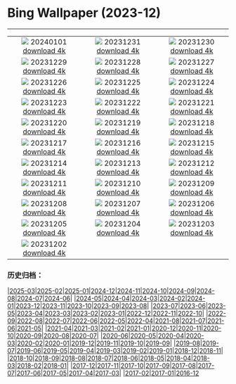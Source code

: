 # Bing Wallpaper (2023-12)
**************
| | | |
|:-:|:-:|:-:|
| ![](https://www.bing.com/th?id=OHR.SleepingFox_EN-IN4256691389_1920x1080.jpg) 20240101 [download 4k](https://www.bing.com/th?id=OHR.SleepingFox_EN-IN4256691389_UHD.jpg) | ![](https://www.bing.com/th?id=OHR.ThailandNewYears_EN-IN4004784311_1920x1080.jpg) 20231231 [download 4k](https://www.bing.com/th?id=OHR.ThailandNewYears_EN-IN4004784311_UHD.jpg) | ![](https://www.bing.com/th?id=OHR.TadamiWinter_EN-IN3654080004_1920x1080.jpg) 20231230 [download 4k](https://www.bing.com/th?id=OHR.TadamiWinter_EN-IN3654080004_UHD.jpg) |
| ![](https://www.bing.com/th?id=OHR.BlueAmsterdam_EN-IN3729532166_1920x1080.jpg) 20231229 [download 4k](https://www.bing.com/th?id=OHR.BlueAmsterdam_EN-IN3729532166_UHD.jpg) | ![](https://www.bing.com/th?id=OHR.GreenlandHumpback_EN-IN1483671844_1920x1080.jpg) 20231228 [download 4k](https://www.bing.com/th?id=OHR.GreenlandHumpback_EN-IN1483671844_UHD.jpg) | ![](https://www.bing.com/th?id=OHR.KirkjufellAurora_EN-IN0930050121_1920x1080.jpg) 20231227 [download 4k](https://www.bing.com/th?id=OHR.KirkjufellAurora_EN-IN0930050121_UHD.jpg) |
| ![](https://www.bing.com/th?id=OHR.SanchiStupaMP_EN-IN0719147985_1920x1080.jpg) 20231226 [download 4k](https://www.bing.com/th?id=OHR.SanchiStupaMP_EN-IN0719147985_UHD.jpg) | ![](https://www.bing.com/th?id=OHR.CaribouChristmas_EN-IN0496241827_1920x1080.jpg) 20231225 [download 4k](https://www.bing.com/th?id=OHR.CaribouChristmas_EN-IN0496241827_UHD.jpg) | ![](https://www.bing.com/th?id=OHR.EstoniaXmasEve_EN-IN6293418304_1920x1080.jpg) 20231224 [download 4k](https://www.bing.com/th?id=OHR.EstoniaXmasEve_EN-IN6293418304_UHD.jpg) |
| ![](https://www.bing.com/th?id=OHR.FestivusPenguins_EN-IN5922835342_1920x1080.jpg) 20231223 [download 4k](https://www.bing.com/th?id=OHR.FestivusPenguins_EN-IN5922835342_UHD.jpg) | ![](https://www.bing.com/th?id=OHR.RedFortDelhi_EN-IN3982983147_1920x1080.jpg) 20231222 [download 4k](https://www.bing.com/th?id=OHR.RedFortDelhi_EN-IN3982983147_UHD.jpg) | ![](https://www.bing.com/th?id=OHR.LjubljanaLights_EN-IN3699052507_1920x1080.jpg) 20231221 [download 4k](https://www.bing.com/th?id=OHR.LjubljanaLights_EN-IN3699052507_UHD.jpg) |
| ![](https://www.bing.com/th?id=OHR.ValGardenaItaly_EN-IN2770254332_1920x1080.jpg) 20231220 [download 4k](https://www.bing.com/th?id=OHR.ValGardenaItaly_EN-IN2770254332_UHD.jpg) | ![](https://www.bing.com/th?id=OHR.WarsawChristmas_EN-IN2544599667_1920x1080.jpg) 20231219 [download 4k](https://www.bing.com/th?id=OHR.WarsawChristmas_EN-IN2544599667_UHD.jpg) | ![](https://www.bing.com/th?id=OHR.CapitolReefSnow_EN-IN2337695579_1920x1080.jpg) 20231218 [download 4k](https://www.bing.com/th?id=OHR.CapitolReefSnow_EN-IN2337695579_UHD.jpg) |
| ![](https://www.bing.com/th?id=OHR.WinterWaxwings_EN-IN2074933322_1920x1080.jpg) 20231217 [download 4k](https://www.bing.com/th?id=OHR.WinterWaxwings_EN-IN2074933322_UHD.jpg) | ![](https://www.bing.com/th?id=OHR.GrandPlaceXmas_EN-IN1825701636_1920x1080.jpg) 20231216 [download 4k](https://www.bing.com/th?id=OHR.GrandPlaceXmas_EN-IN1825701636_UHD.jpg) | ![](https://www.bing.com/th?id=OHR.SantaPark_EN-IN0838447771_1920x1080.jpg) 20231215 [download 4k](https://www.bing.com/th?id=OHR.SantaPark_EN-IN0838447771_UHD.jpg) |
| ![](https://www.bing.com/th?id=OHR.BorealOwl_EN-IN2428329798_1920x1080.jpg) 20231214 [download 4k](https://www.bing.com/th?id=OHR.BorealOwl_EN-IN2428329798_UHD.jpg) | ![](https://www.bing.com/th?id=OHR.LofotenRorbu_EN-IN2344556168_1920x1080.jpg) 20231213 [download 4k](https://www.bing.com/th?id=OHR.LofotenRorbu_EN-IN2344556168_UHD.jpg) | ![](https://www.bing.com/th?id=OHR.Poinsettia_EN-IN2286227046_1920x1080.jpg) 20231212 [download 4k](https://www.bing.com/th?id=OHR.Poinsettia_EN-IN2286227046_UHD.jpg) |
| ![](https://www.bing.com/th?id=OHR.MountainDayChina_EN-IN2198461233_1920x1080.jpg) 20231211 [download 4k](https://www.bing.com/th?id=OHR.MountainDayChina_EN-IN2198461233_UHD.jpg) | ![](https://www.bing.com/th?id=OHR.SaharaDunes_EN-IN6130690163_1920x1080.jpg) 20231210 [download 4k](https://www.bing.com/th?id=OHR.SaharaDunes_EN-IN6130690163_UHD.jpg) | ![](https://www.bing.com/th?id=OHR.IndiaGate_EN-IN7190380885_1920x1080.jpg) 20231209 [download 4k](https://www.bing.com/th?id=OHR.IndiaGate_EN-IN7190380885_UHD.jpg) |
| ![](https://www.bing.com/th?id=OHR.JerseyIsland_EN-IN9636725530_1920x1080.jpg) 20231208 [download 4k](https://www.bing.com/th?id=OHR.JerseyIsland_EN-IN9636725530_UHD.jpg) | ![](https://www.bing.com/th?id=OHR.GrandCanyonVerdon_EN-IN1889492687_1920x1080.jpg) 20231207 [download 4k](https://www.bing.com/th?id=OHR.GrandCanyonVerdon_EN-IN1889492687_UHD.jpg) | ![](https://www.bing.com/th?id=OHR.PalolemGoa_EN-IN1818092671_1920x1080.jpg) 20231206 [download 4k](https://www.bing.com/th?id=OHR.PalolemGoa_EN-IN1818092671_UHD.jpg) |
| ![](https://www.bing.com/th?id=OHR.AlpsCastles_EN-IN1720960592_1920x1080.jpg) 20231205 [download 4k](https://www.bing.com/th?id=OHR.AlpsCastles_EN-IN1720960592_UHD.jpg) | ![](https://www.bing.com/th?id=OHR.CheetahDay_EN-IN5126882099_1920x1080.jpg) 20231204 [download 4k](https://www.bing.com/th?id=OHR.CheetahDay_EN-IN5126882099_UHD.jpg) | ![](https://www.bing.com/th?id=OHR.VermilionCliffs_EN-IN1505932346_1920x1080.jpg) 20231203 [download 4k](https://www.bing.com/th?id=OHR.VermilionCliffs_EN-IN1505932346_UHD.jpg) |
| ![](https://www.bing.com/th?id=OHR.AngkorPark_EN-IN1399731059_1920x1080.jpg) 20231202 [download 4k](https://www.bing.com/th?id=OHR.AngkorPark_EN-IN1399731059_UHD.jpg) |  |  |

### 历史归档：

|[2025-03](/../2025-03/2025-03.md)|[2025-02](/../2025-02/2025-02.md)|[2025-01](/../2025-01/2025-01.md)|[2024-12](/../2024-12/2024-12.md)|[2024-11](/../2024-11/2024-11.md)|[2024-10](/../2024-10/2024-10.md)|[2024-09](/../2024-09/2024-09.md)|[2024-08](/../2024-08/2024-08.md)|[2024-07](/../2024-07/2024-07.md)|[2024-06](/../2024-06/2024-06.md)|
|[2024-05](/../2024-05/2024-05.md)|[2024-04](/../2024-04/2024-04.md)|[2024-03](/../2024-03/2024-03.md)|[2024-02](/../2024-02/2024-02.md)|[2024-01](/../2024-01/2024-01.md)|[2023-12](/2023-12.md)|[2023-11](/../2023-11/2023-11.md)|[2023-10](/../2023-10/2023-10.md)|[2023-09](/../2023-09/2023-09.md)|[2023-08](/../2023-08/2023-08.md)|
|[2023-07](/../2023-07/2023-07.md)|[2023-06](/../2023-06/2023-06.md)|[2023-05](/../2023-05/2023-05.md)|[2023-04](/../2023-04/2023-04.md)|[2023-03](/../2023-03/2023-03.md)|[2023-02](/../2023-02/2023-02.md)|[2023-01](/../2023-01/2023-01.md)|[2022-12](/../2022-12/2022-12.md)|[2022-11](/../2022-11/2022-11.md)|[2022-10](/../2022-10/2022-10.md)|
|[2022-09](/../2022-09/2022-09.md)|[2022-08](/../2022-08/2022-08.md)|[2022-07](/../2022-07/2022-07.md)|[2022-06](/../2022-06/2022-06.md)|[2022-05](/../2022-05/2022-05.md)|[2022-04](/../2022-04/2022-04.md)|[2021-08](/../2021-08/2021-08.md)|[2021-07](/../2021-07/2021-07.md)|[2021-06](/../2021-06/2021-06.md)|[2021-05](/../2021-05/2021-05.md)|
|[2021-04](/../2021-04/2021-04.md)|[2021-03](/../2021-03/2021-03.md)|[2021-02](/../2021-02/2021-02.md)|[2021-01](/../2021-01/2021-01.md)|[2020-12](/../2020-12/2020-12.md)|[2020-11](/../2020-11/2020-11.md)|[2020-10](/../2020-10/2020-10.md)|[2020-09](/../2020-09/2020-09.md)|[2020-08](/../2020-08/2020-08.md)|[2020-07](/../2020-07/2020-07.md)|
|[2020-06](/../2020-06/2020-06.md)|[2020-05](/../2020-05/2020-05.md)|[2020-04](/../2020-04/2020-04.md)|[2020-03](/../2020-03/2020-03.md)|[2020-02](/../2020-02/2020-02.md)|[2020-01](/../2020-01/2020-01.md)|[2019-12](/../2019-12/2019-12.md)|[2019-11](/../2019-11/2019-11.md)|[2019-10](/../2019-10/2019-10.md)|[2019-09](/../2019-09/2019-09.md)|
|[2019-08](/../2019-08/2019-08.md)|[2019-07](/../2019-07/2019-07.md)|[2019-06](/../2019-06/2019-06.md)|[2019-05](/../2019-05/2019-05.md)|[2019-04](/../2019-04/2019-04.md)|[2019-03](/../2019-03/2019-03.md)|[2019-02](/../2019-02/2019-02.md)|[2019-01](/../2019-01/2019-01.md)|[2018-12](/../2018-12/2018-12.md)|[2018-11](/../2018-11/2018-11.md)|
|[2018-10](/../2018-10/2018-10.md)|[2018-09](/../2018-09/2018-09.md)|[2018-08](/../2018-08/2018-08.md)|[2018-07](/../2018-07/2018-07.md)|[2018-06](/../2018-06/2018-06.md)|[2018-05](/../2018-05/2018-05.md)|[2018-04](/../2018-04/2018-04.md)|[2018-03](/../2018-03/2018-03.md)|[2018-02](/../2018-02/2018-02.md)|[2018-01](/../2018-01/2018-01.md)|
|[2017-12](/../2017-12/2017-12.md)|[2017-11](/../2017-11/2017-11.md)|[2017-10](/../2017-10/2017-10.md)|[2017-09](/../2017-09/2017-09.md)|[2017-08](/../2017-08/2017-08.md)|[2017-07](/../2017-07/2017-07.md)|[2017-06](/../2017-06/2017-06.md)|[2017-05](/../2017-05/2017-05.md)|[2017-04](/../2017-04/2017-04.md)|[2017-03](/../2017-03/2017-03.md)|
|[2017-02](/../2017-02/2017-02.md)|[2017-01](/../2017-01/2017-01.md)|[2016-12](/../2016-12/2016-12.md)